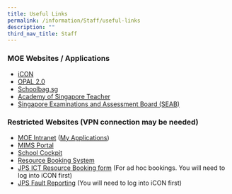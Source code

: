 ```yaml
---
title: Useful Links
permalink: /information/Staff/useful-links
description: ""
third_nav_title: Staff
---
```



### MOE Websites / Applications


*   [iCON](https://workspace.google.com/dashboard)
*   [OPAL 2.0](https://www.opal2.moe.edu.sg/app)
*   [Schoolbag.sg](http://schoolbag.sg/)
*   [Academy of Singapore Teacher](https://academyofsingaporeteachers.moe.edu.sg/)
*   [Singapore Examinations and Assessment Board (SEAB)](https://seab.gov.sg/)

  

### Restricted Websites (VPN connection may be needed)

*   [MOE Intranet](http://intranet.moe.gov.sg/) ([My Applications](http://intranet.moe.gov.sg/my_workspace_admin/applications/))
*   [MIMS Portal](https://idp.mims.moe.gov.sg/nidp/app) 
*   [School Cockpit](https://schoolcockpit.moe.gov.sg/CP/scapp/security)
*   [Resource Booking System](https://rbs.avero-tech.com/)
*   [JPS ICT Resource Booking form](https://go.gov.sg/jps-resourcebooking) (For ad hoc bookings. You will need to log into iCON first)
*   [JPS Fault Reporting](https://docs.google.com/forms/d/e/1FAIpQLSdh7WQ8V0hbi9NSCoRnSURY8s-xKU6yj9l40UbYtMPeIRYjrA/viewform?usp=sf_link) (You will need to log into iCON first)